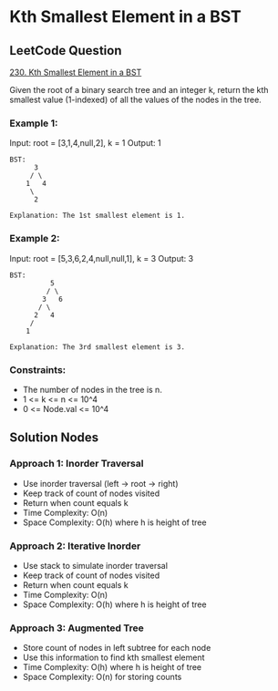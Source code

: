 # Kth Smallest Element in a BST

## LeetCode Question
[230. Kth Smallest Element in a BST](https://leetcode.com/problems/kth-smallest-element-in-a-bst/)

Given the root of a binary search tree and an integer k, return the kth smallest value (1-indexed) of all the values of the nodes in the tree.

### Example 1:
Input: root = [3,1,4,null,2], k = 1
Output: 1

```
BST:
      3
     / \
    1   4
     \
      2

Explanation: The 1st smallest element is 1.
```

### Example 2:
Input: root = [5,3,6,2,4,null,null,1], k = 3
Output: 3

```
BST:
          5
         / \
        3   6
       / \
      2   4
     /
    1

Explanation: The 3rd smallest element is 3.
```

### Constraints:
- The number of nodes in the tree is n.
- 1 <= k <= n <= 10^4
- 0 <= Node.val <= 10^4

## Solution Nodes

### Approach 1: Inorder Traversal
- Use inorder traversal (left -> root -> right)
- Keep track of count of nodes visited
- Return when count equals k
- Time Complexity: O(n)
- Space Complexity: O(h) where h is height of tree

### Approach 2: Iterative Inorder
- Use stack to simulate inorder traversal
- Keep track of count of nodes visited
- Return when count equals k
- Time Complexity: O(n)
- Space Complexity: O(h) where h is height of tree

### Approach 3: Augmented Tree
- Store count of nodes in left subtree for each node
- Use this information to find kth smallest element
- Time Complexity: O(h) where h is height of tree
- Space Complexity: O(n) for storing counts 